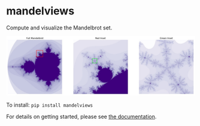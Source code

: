 # mandelviews
Compute and visualize the Mandelbrot set.

![mandelbrot set](./docs/images/mandelviews_example.jpg)

To install: `pip install mandelviews` 

For details on getting started, please see [the documentation](http://mandelviews.readthedocs.io/).

